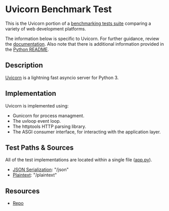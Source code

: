 # Uvicorn Benchmark Test

This is the Uvicorn portion of a [benchmarking tests suite](../../)
comparing a variety of web development platforms.

The information below is specific to Uvicorn. For further guidance,
review the [documentation](https://github.com/khulnasoft/BenchWeb/wiki).
Also note that there is additional information provided in
the [Python README](../).

## Description

[Uvicorn](https://github.com/tomchristie/uvicorn) is a lightning fast
asyncio server for Python 3.

## Implementation

Uvicorn is implemented using:

* Gunicorn for process managment.
* The uvloop event loop.
* The httptools HTTP parsing library.
* The ASGI consumer interface, for interacting with the application layer.

## Test Paths & Sources

All of the test implementations are located within a single file ([app.py](app.py)).

* [JSON Serialization](app.py): "/json"
* [Plaintext](app.py): "/plaintext"

## Resources

* [Repo](https://github.com/tomchristie/uvicorn)
